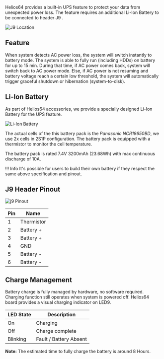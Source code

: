 Helios64 provides a built-in UPS feature to protect your data from unexpected power loss. The feature requires an additional Li-Ion Battery to be connected to header J9 .

![J9 Location](/helios64/img/ups/j9.jpg)

## Feature

When system detects AC power loss, the system will switch instantly to battery mode. The system is able to fully run (including HDDs) on battery for up to 15 min. During that time, if AC power comes back, system will switch back to AC power mode. Else, if AC power is not resuming and battery voltage reach a certain low threshold, the system will automatically trigger graceful shutdown or hibernation (system-to-disk).

## Li-Ion Battery

As part of Helios64 accessories, we provide a specially designed Li-Ion Battery for the UPS feature.

![Li-Ion Battery](/helios64/img/ups/battery.jpg)

The actual cells of the this battery pack is the *Panasonic NCR18650BD*, we use 2x cells in 2S1P configuration. The battery pack is equipped with a thermistor to monitor the cell temperature.

The battery pack is rated 7.4V 3200mAh (23.68Wh) with max continuous discharge of 10A.

!!! Info
    It's possible for users to build their own battery if they respect the same above specification and pinout.

## J9 Header Pinout

![j9 Pinout](/helios64/img/ups/j9_pinout.jpg)

|Pin |Name      |
|----|----------|
|  1 |Thermistor |
|  2 |Battery + |
|  3 |Battery + |
|  4 |GND |
|  5 |Battery - |
|  6 |Battery - |

## Charge Management

Battery charge is fully managed by hardware, no software required. Charging function still operates when system is powered off. Helios64 board provides a visual charging indicator on LED9.

|LED State | Description |
|-----------|-------------|
|  On |Charging |
|  Off | Charge complete |
|  Blinking | Fault / Battery Absent |

**Note:** The estimated time to fully charge the battery is around 8 Hours.
